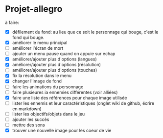 # Projet-allegro
à faire:   
- [x] défilement du fond: au lieu que ce soit le personnage qui bouge, c'est le fond qui bouge.    
- [x] améliorer le menu principal    
- [ ] améliorer l'écran de mort    
- [ ] ajouter un menu pause quand on appuie sur echap    
- [x] améliorer/ajouter plus d'options (langues)     
- [x] améliorer/ajouter plus d'options (résolution)     
- [ ] améliorer/ajouter plus d'options (touches)     
- [x] fix la résolution dans le menu      
- [x] changer l'image de fond     
- [ ] faire les animations du personnage    
- [ ] faire plusieures ia ennemies différentes (voir alliées)    
- [x] faire une liste des références pour chaque image utilisée      
- [ ] lister les ennemis et leur caractéristiques (onglet wiki de github, écrire en markdown)     
- [ ] lister les objectifs/objets dans le jeu    
- [ ] ajouter les succès    
- [ ] mettre des sons    
- [x] trouver une nouvelle image pour les coeur de vie    
